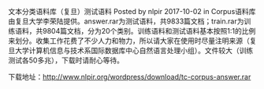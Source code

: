 文本分类语料库（复旦）测试语料
 Posted by nlpir 2017-10-02 in Corpus语料库
   由复旦大学李荣陆提供。answer.rar为测试语料，共9833篇文档；train.rar为训练语料，共9804篇文档，分为20个类别。训练语料和测试语料基本按照1:1的比例来划分。收集工作花费了不少人力和物力，所以请大家在使用时尽量注明来源（复旦大学计算机信息与技术系国际数据库中心自然语言处理小组）。文件较大（训练测试各50多兆），下载时请耐心等待。


下载地址：http://www.nlpir.org/wordpress/download/tc-corpus-answer.rar


